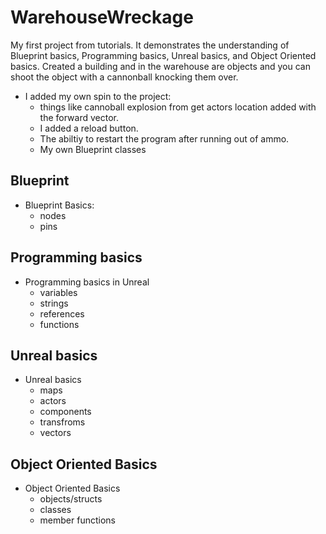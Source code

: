 # WarehouseWreckage
 My first project from tutorials. It demonstrates the understanding of Blueprint basics, Programming basics, Unreal basics, and Object Oriented basics. Created a building and in the warehouse are objects and you can shoot the object with a cannonball knocking them over. <br/>
 * I added my own spin to the project: 
   * things like cannoball explosion from get actors location added with the forward vector. 
   * I added a reload button.
   * The abiltiy to restart the program after running out of ammo.
   * My own Blueprint classes

## Blueprint
* Blueprint Basics:
  * nodes 
  * pins 

## Programming basics
* Programming basics in Unreal
  * variables
  * strings
  * references
  * functions

## Unreal basics
* Unreal basics
  * maps
  * actors
  * components
  * transfroms
  * vectors

## Object Oriented Basics
* Object Oriented Basics
  * objects/structs
  * classes
  * member functions
